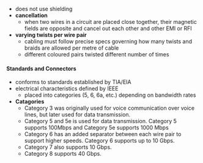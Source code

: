 - does not use shielding
- **cancellation**
	- when two wires in a circuit are placed close together, their magnetic fields are opposite and cancel out each other and other EMI or RFI
- **varying twists per wire pair**
	- cabling must follow precise specs governing how many twists and braids are allowed per metre of cable
	- different coloured pairs twisted different number of times

#### Standards and Connectors
- conforms to standards established by TIA/EIA
- electrical characteristics defined by IEEE
	- placed into categories (5, 6, 6a, etc.) depending on bandwidth rates
- **Catagories**
	- Category 3 was originally used for voice communication over voice lines, but later used for data transmission.
	- Category 5 and 5e is used for data transmission. Category 5 supports 100Mbps and Category 5e supports 1000 Mbps
	- Category 6 has an added separator between each wire pair to support higher speeds. Category 6 supports up to 10 Gbps.
	- Category 7 also supports 10 Gbps.
	- Category 8 supports 40 Gbps.
